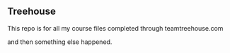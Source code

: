 ## Treehouse

This repo is for all my course files completed through teamtreehouse.com

and then something else happened.